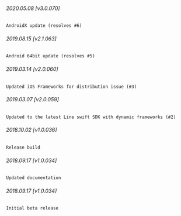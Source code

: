 

###### 2020.05.08 [v3.0.070]

```
AndroidX update (resolves #6)
```


###### 2019.08.15 [v2.1.063]

```
Android 64bit update (resolves #5)
```


###### 2019.03.14 [v2.0.060]

```
Updated iOS Frameworks for distribution issue (#3)
```


###### 2019.03.07 [v2.0.059]

```
Updated to the latest Line swift SDK with dynamic frameworks (#2)
```


###### 2018.10.02 [v1.0.036]

```
Release build
```


###### 2018.09.17 [v1.0.034]

```
Updated documentation
```


###### 2018.09.17 [v1.0.034]

```
Initial beta release
```
